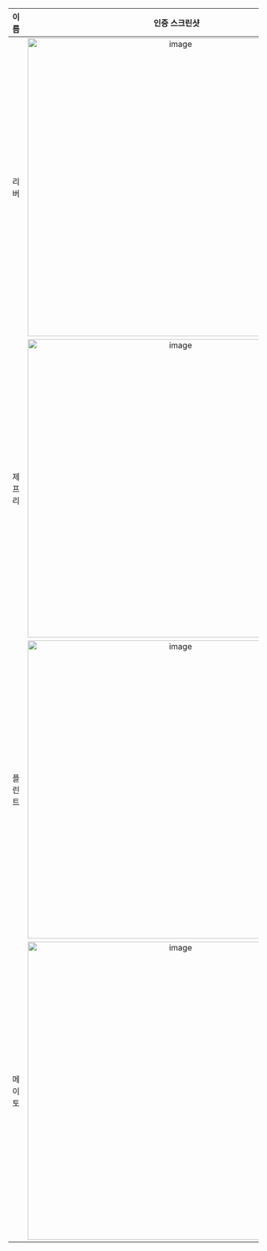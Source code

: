 | **이름** | **인증 스크린샷** |
|:--------:|:-----------------:|
| 리버   | <img width="600" alt="image" src="https://github.com/user-attachments/assets/52c5c920-a9ec-4467-8c6b-4993f04fd29f" /> |
| 제프리 | <img width="600" alt="image" src="https://github.com/user-attachments/assets/a6ae2fc3-1e6b-4ac5-989a-e7d52309eb86" /> |
| 플린트 | <img width="600" alt="image" src="https://github.com/user-attachments/assets/b23eb9a7-ef4c-4144-a8b0-ed4a6e33bb1f" /> |
| 메이토 | <img width="600" alt="image" src="https://github.com/user-attachments/assets/b23eb9a7-ef4c-4144-a8b0-ed4a6e33bb1f" /> |
